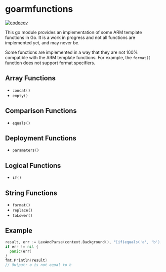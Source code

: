 # goarmfunctions

[![codecov](https://codecov.io/gh/matt-FFFFFF/goarmfunctions/graph/badge.svg?token=H99ZJZ0E1B)](https://codecov.io/gh/matt-FFFFFF/goarmfunctions)

This go module provides an implementation of some ARM template functions in Go.
It is a work in progress and not all functions are implemented yet, and may never be.

Some functions are implemented in a way that they are not 100% compatible with the ARM template functions.
For example, the `format()` function does not support format specifiers.

## Array Functions

- `concat()`
- `empty()`

## Comparison Functions

- `equals()`

## Deployment Functions

- `parameters()`

## Logical Functions

- `if()`

## String Functions

- `format()`
- `replace()`
- `toLower()`

## Example

```go
result, err := LexAndParse(context.Background(), "[if(equals('a', 'b'), 'a is equal to b', 'a is not equal to b')]", nil, nil)
if err != nil {
  panic(err)
}
fmt.Println(result)
// Output: a is not equal to b
```
